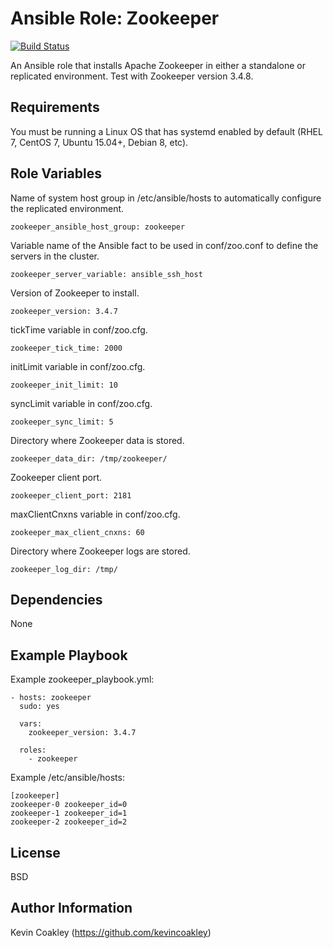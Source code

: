 Ansible Role: Zookeeper
=========

[![Build Status](https://travis-ci.org/kevincoakley/ansible-role-zookeeper.svg?branch=master)](https://travis-ci.org/kevincoakley/ansible-role-zookeeper)

An Ansible role that installs Apache Zookeeper in either a standalone or replicated environment. Test with Zookeeper version 3.4.8.

Requirements
------------

You must be running a Linux OS that has systemd enabled by default (RHEL 7, CentOS 7, Ubuntu 15.04+, Debian 8, etc).

Role Variables
--------------

Name of system host group in /etc/ansible/hosts to automatically configure the replicated environment.

	zookeeper_ansible_host_group: zookeeper

Variable name of the Ansible fact to be used in conf/zoo.conf to define the servers in the cluster.

    zookeeper_server_variable: ansible_ssh_host

Version of Zookeeper to install.

	zookeeper_version: 3.4.7

tickTime variable in conf/zoo.cfg.

	zookeeper_tick_time: 2000

initLimit variable in conf/zoo.cfg.

	zookeeper_init_limit: 10

syncLimit variable in conf/zoo.cfg.

	zookeeper_sync_limit: 5

Directory where Zookeeper data is stored.

	zookeeper_data_dir: /tmp/zookeeper/

Zookeeper client port.

	zookeeper_client_port: 2181

maxClientCnxns variable in conf/zoo.cfg.

	zookeeper_max_client_cnxns: 60

Directory where Zookeeper logs are stored.

	zookeeper_log_dir: /tmp/


Dependencies
------------

None

Example Playbook
----------------

Example zookeeper_playbook.yml:

	- hosts: zookeeper
  	  sudo: yes

	  vars:
	    zookeeper_version: 3.4.7

	  roles:
	    - zookeeper


Example /etc/ansible/hosts:

	[zookeeper]
	zookeeper-0 zookeeper_id=0
	zookeeper-1 zookeeper_id=1
	zookeeper-2 zookeeper_id=2


License
-------

BSD

Author Information
------------------

Kevin Coakley (https://github.com/kevincoakley)
